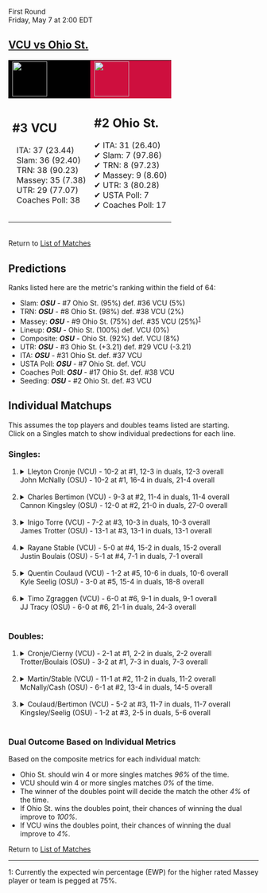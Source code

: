 First Round  
Friday, May 7 at 2:00 EDT
## [VCU vs Ohio St.](https://www.ncaa.com/game/5833396) 

<table><tr style="background-color: #d9d9d9 !important"><td style="background-color: #010101 !important"><img src="https://www.ncaa.com/sites/default/files/images/logos/schools/v/vcu.70.png" width="70" height="70" /></td><td style="background-color: #CE0F3E !important"><img src="https://www.ncaa.com/sites/default/files/images/logos/schools/o/ohio-st.70.png" width="70" height="70" /></td></tr><tr>
<td>  

<h2>#3 VCU</h2>  
&nbsp; ITA: 37 (23.44)<br>  
&nbsp; Slam: 36 (92.40)<br>  
&nbsp; TRN: 38 (90.23)<br>  
&nbsp; Massey: 35 (7.38)<br>  
&nbsp; UTR: 29 (77.07)<br>  
&nbsp; Coaches Poll: 38<br>  
<br>  

</td>
<td>  

<h2>#2 Ohio St.</h2>  
&#10004; ITA: 31 (26.40)<br>  
&#10004; Slam: 7 (97.86)<br>  
&#10004; TRN: 8 (97.23)<br>  
&#10004; Massey: 9 (8.60)<br>  
&#10004; UTR: 3 (80.28)<br>  
&#10004; USTA Poll: 7<br>  
&#10004; Coaches Poll: 17<br>  
<br>  

</td>
</tr></table>  


<br>Return to [List of Matches](../index.md)  

## Predictions  

Ranks listed here are the metric's ranking within the field of 64:  
- Slam: ***OSU*** - #7 Ohio St. (95%) def. #36 VCU (5%)  
- TRN: ***OSU*** - #8 Ohio St. (98%) def. #38 VCU (2%)  
- Massey: ***OSU*** - #9 Ohio St. (75%) def. #35 VCU (25%)<sup>[1](#footnote1)</sup>  
- Lineup: ***OSU*** - Ohio St. (100%) def. VCU (0%)  
- Composite: ***OSU*** - Ohio St. (92%) def. VCU (8%)  
- UTR: ***OSU*** - #3 Ohio St. (+3.21) def. #29 VCU (-3.21)  
- ITA: ***OSU*** - #31 Ohio St. def. #37 VCU  
- USTA Poll: ***OSU*** - #7 Ohio St. def. VCU  
- Coaches Poll: ***OSU*** - #17 Ohio St. def. #38 VCU  
- Seeding: ***OSU*** - #2 Ohio St. def. #3 VCU  

## Individual Matchups  
This assumes the top players and doubles teams listed are starting.  
Click on a Singles match to show individual predections for each line.  

### Singles:  

<ol>
<li><details>
<summary markdown="span">Lleyton Cronje (VCU) - 10-2 at #1, 12-3 in duals, 12-3 overall<br>John McNally (OSU) - 10-2 at #1, 16-4 in duals, 21-4 overall</summary>
<h4>Predictions</h4><ul>
<li>Slam: <b><i>OSU</i></b> - McNally (89%) def. Cronje (11%)</li>  
<li>TRN: <b><i>OSU</i></b> - McNally (90%) def. Cronje (10%)</li>  
<li>Massey: <b><i>OSU</i></b> - McNally (75%) def. Cronje (25%)<sup><a href="#footnote1">1</a></sup></li>  
<li>UTR: <b><i>OSU</i></b> - McNally (85%) def. Cronje (15%)</li>  
<li>Composite: <b><i>OSU</i></b> - McNally (85%) def. Cronje (15%)</li>  
<li>ITA: <b><i>VCU</i></b> - Cronje (8.20) def. McNally (3.89)</li>  
</ul>
</details>&nbsp;</li>
<li><details>
<summary markdown="span">Charles Bertimon (VCU) - 9-3 at #2, 11-4 in duals, 11-4 overall<br>Cannon Kingsley (OSU) - 12-0 at #2, 21-0 in duals, 27-0 overall</summary>
<h4>Predictions</h4><ul>
<li>Slam: <b><i>OSU</i></b> - Kingsley (95%) def. Bertimon (5%)</li>  
<li>TRN: <b><i>OSU</i></b> - Kingsley (97%) def. Bertimon (3%)</li>  
<li>Massey: <b><i>OSU</i></b> - Kingsley (75%) def. Bertimon (25%)<sup><a href="#footnote1">1</a></sup></li>  
<li>UTR: <b><i>OSU</i></b> - Kingsley (91%) def. Bertimon (9%)</li>  
<li>Composite: <b><i>OSU</i></b> - Kingsley (89%) def. Bertimon (11%)</li>  
<li>ITA: <b><i>OSU</i></b> - Kingsley (5.20) def. Bertimon (3.10)</li>  
</ul>
</details>&nbsp;</li>
<li><details>
<summary markdown="span">Inigo Torre (VCU) - 7-2 at #3, 10-3 in duals, 10-3 overall<br>James Trotter (OSU) - 13-1 at #3, 13-1 in duals, 13-1 overall</summary>
<h4>Predictions</h4><ul>
<li>Slam: <b><i>OSU</i></b> - Trotter (91%) def. Torre (9%)</li>  
<li>TRN: <b><i>OSU</i></b> - Trotter (92%) def. Torre (8%)</li>  
<li>Massey: <b><i>OSU</i></b> - Trotter (75%) def. Torre (25%)<sup><a href="#footnote1">1</a></sup></li>  
<li>UTR: <b><i>OSU</i></b> - Trotter (89%) def. Torre (11%)</li>  
<li>Composite: <b><i>OSU</i></b> - Trotter (87%) def. Torre (13%)</li>  
<li>ITA: <b><i>OSU</i></b> - Trotter (3.90) def. Torre (2.89)</li>  
</ul>
</details>&nbsp;</li>
<li><details>
<summary markdown="span">Rayane Stable (VCU) - 5-0 at #4, 15-2 in duals, 15-2 overall<br>Justin Boulais (OSU) - 5-1 at #4, 7-1 in duals, 7-1 overall</summary>
<h4>Predictions</h4><ul>
<li>Slam: <b><i>OSU</i></b> - Boulais (85%) def. Stable (15%)</li>  
<li>TRN: <b><i>OSU</i></b> - Boulais (73%) def. Stable (27%)</li>  
<li>Massey: <b><i>OSU</i></b> - Boulais (75%) def. Stable (25%)<sup><a href="#footnote1">1</a></sup></li>  
<li>UTR: <b><i>OSU</i></b> - Boulais (63%) def. Stable (37%)</li>  
<li>Composite: <b><i>OSU</i></b> - Boulais (74%) def. Stable (26%)</li>  
<li>ITA: <b><i>VCU</i></b> - Stable (3.09) def. Boulais (2.92)</li>  
</ul>
</details>&nbsp;</li>
<li><details>
<summary markdown="span">Quentin Coulaud (VCU) - 1-2 at #5, 10-6 in duals, 10-6 overall<br>Kyle Seelig (OSU) - 3-0 at #5, 15-4 in duals, 18-8 overall</summary>
<h4>Predictions</h4><ul>
<li>Slam: <b><i>OSU</i></b> - Seelig (87%) def. Coulaud (13%)</li>  
<li>TRN: <b><i>OSU</i></b> - Seelig (90%) def. Coulaud (10%)</li>  
<li>Massey: <b><i>OSU</i></b> - Seelig (75%) def. Coulaud (25%)<sup><a href="#footnote1">1</a></sup></li>  
<li>UTR: <b><i>OSU</i></b> - Seelig (89%) def. Coulaud (11%)</li>  
<li>Composite: <b><i>OSU</i></b> - Seelig (85%) def. Coulaud (15%)</li>  
<li>ITA: <b><i>OSU</i></b> - Seelig (2.02) def. Coulaud (1.96)</li>  
</ul>
</details>&nbsp;</li>
<li><details>
<summary markdown="span">Timo Zgraggen (VCU) - 6-0 at #6, 9-1 in duals, 9-1 overall<br>JJ Tracy (OSU) - 6-0 at #6, 21-1 in duals, 24-3 overall</summary>
<h4>Predictions</h4><ul>
<li>Slam: <b><i>OSU</i></b> - Tracy (94%) def. Zgraggen (6%)</li>  
<li>TRN: <b><i>OSU</i></b> - Tracy (97%) def. Zgraggen (3%)</li>  
<li>Massey: <b><i>OSU</i></b> - Tracy (75%) def. Zgraggen (25%)<sup><a href="#footnote1">1</a></sup></li>  
<li>UTR: <b><i>OSU</i></b> - Tracy (96%) def. Zgraggen (4%)</li>  
<li>Composite: <b><i>OSU</i></b> - Tracy (90%) def. Zgraggen (10%)</li>  
<li>ITA: <b><i>VCU</i></b> - Zgraggen (3.45) def. Tracy (3.11)</li>  
</ul>
</details>&nbsp;</li>
</ol>

### Doubles:  

<ol>
<li><details>
<summary markdown="span">Cronje/Cierny (VCU) - 2-1 at #1, 2-2 in duals, 2-2 overall<br>Trotter/Boulais (OSU) - 3-2 at #1, 7-3 in duals, 7-3 overall</summary>
<br>Sorry, we don't have any metrics for this match
</details>&nbsp;</li>
<li><details>
<summary markdown="span">Martin/Stable (VCU) - 11-1 at #2, 11-2 in duals, 11-2 overall<br>McNally/Cash (OSU) - 6-1 at #2, 13-4 in duals, 14-5 overall</summary>
<br>Sorry, we don't have any metrics for this match
</details>&nbsp;</li>
<li><details>
<summary markdown="span">Coulaud/Bertimon (VCU) - 5-2 at #3, 11-7 in duals, 11-7 overall<br>Kingsley/Seelig (OSU) - 1-2 at #3, 2-5 in duals, 5-6 overall</summary>
<br>Sorry, we don't have any metrics for this match
</details>&nbsp;</li>
</ol>

### Dual Outcome Based on Individual Metrics  
  
Based on the composite metrics for each individual match:  
- Ohio St. should win 4 or more singles matches _96%_ of the time.  
- VCU should win 4 or more singles matches _0%_ of the time.  
- The winner of the doubles point will decide the match the other _4%_ of the time.  
- If Ohio St. wins the doubles point, their chances of winning the dual improve to _100%_.  
- If VCU wins the doubles point, their chances of winning the dual improve to _4%_.  
  
Return to [List of Matches](../index.md)  
  
------
<a name="footnote1">1</a>: Currently the expected win percentage (EWP) for the higher rated Massey player or team is pegged at 75%.
